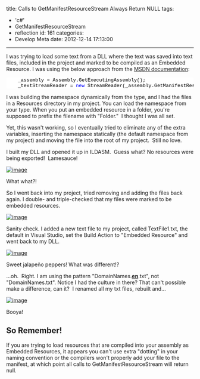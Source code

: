 title: Calls to GetManifestResourceStream Always Return NULL
tags:
  - 'c#'
  - GetManifestResourceStream
  - reflection
id: 161
categories:
  - Develop Meta
date: 2012-12-14 17:13:00
---

I was trying to load some text from a DLL where the text was saved into text files, included in the project and marked to be compiled as an Embedded Resource. I was using the below approach from the [MSDN documentation](http://support.microsoft.com/kb/319292):
<pre class="csharpcode">    _assembly = Assembly.GetExecutingAssembly(); 
    _textStreamReader = <span class="kwrd">new</span> StreamReader(_assembly.GetManifestResourceStream(<span class="str">"MyNamespace.MyTextFile.txt"</span>));</pre>
<style type="text/css">.csharpcode, .csharpcode pre
{
	font-size: small;
	color: black;
	font-family: consolas, "Courier New", courier, monospace;
	background-color: #ffffff;
	/*white-space: pre;*/
}
.csharpcode pre { margin: 0em; }
.csharpcode .rem { color: #008000; }
.csharpcode .kwrd { color: #0000ff; }
.csharpcode .str { color: #006080; }
.csharpcode .op { color: #0000c0; }
.csharpcode .preproc { color: #cc6633; }
.csharpcode .asp { background-color: #ffff00; }
.csharpcode .html { color: #800000; }
.csharpcode .attr { color: #ff0000; }
.csharpcode .alt 
{
	background-color: #f4f4f4;
	width: 100%;
	margin: 0em;
}
.csharpcode .lnum { color: #606060; }
</style>

I was building the namespace dynamically from the type, and I had the files in a Resources directory in my project. You can load the namespace from your type. When you put an embedded resource in a folder, you're supposed to prefix the filename with "Folder."&nbsp; I thought I was all set.

Yet, this wasn't working, so I eventually tried to eliminate any of the extra variables, inserting the namespace statically (the default namespace from my project) and moving the file into the root of my project.&nbsp; Still no love.

I built my DLL and opened it up in ILDASM.&nbsp; Guess what? No resources were being exported!&nbsp; Lamesauce!

[![image](http://oldblog.jameschambers.com/Media/Default/Windows-Live-Writer/Calls-to_BA59/image_thumb_1.png "image")](http://oldblog.jameschambers.com/Media/Default/Windows-Live-Writer/Calls-to_BA59/image_4.png)

What what?!

So I went back into my project, tried removing and adding the files back again. I double- and triple-checked that my files were marked to be embedded resources.

[![image](http://oldblog.jameschambers.com/Media/Default/Windows-Live-Writer/Calls-to_BA59/image_thumb.png "image")](http://oldblog.jameschambers.com/Media/Default/Windows-Live-Writer/Calls-to_BA59/image_2.png)

Sanity check. I added a new text file to my project, called TextFile1.txt, the default in Visual Studio, set the Build Action to "Embedded Resource" and went back to my DLL.

[![image](http://oldblog.jameschambers.com/Media/Default/Windows-Live-Writer/Calls-to_BA59/image_thumb_2.png "image")](http://oldblog.jameschambers.com/Media/Default/Windows-Live-Writer/Calls-to_BA59/image_6.png)

Sweet jalapeño peppers! What was different!?

...oh.&nbsp; Right. I am using the pattern "DomainNames.**<u>en</u>**.txt", not "DomainNames.txt". Notice I had the culture in there? That can't possible make a difference, can it?&nbsp; I renamed all my txt files, rebuilt and...

[![image](http://oldblog.jameschambers.com/Media/Default/Windows-Live-Writer/Calls-to_BA59/image_thumb_3.png "image")](http://oldblog.jameschambers.com/Media/Default/Windows-Live-Writer/Calls-to_BA59/image_8.png)

Booya!

## So Remember!

If you are trying to load resources that are compiled into your assembly as Embedded Resources, it appears you can't use extra "dotting" in your naming convention or the compilers won't properly add your file to the manifest, at which point all calls to GetManifestResourceStream will return null.